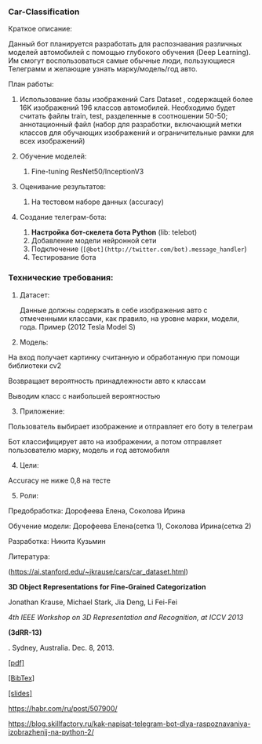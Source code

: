 ### Car-Classification

Краткое описание: 

Данный бот планируется разработать для распознавания различных моделей автомобилей с помощью глубокого обучения (Deep Learning). Им смогут воспользоваться самые обычные люди, пользующиеся Телеграмм и желающие узнать марку/модель/год авто. 

План работы:

1. Использование базы изображений Cars Dataset , содержащей более 16K изображений 196 классов автомобилей. Необходимо будет считать файлы train, test, разделенные в соотношении 50-50; аннотационный файл (набор для разработки, включающий метки классов для обучающих изображений и ограничительные рамки для всех изображений)

1. Обучение моделей:
    1. Fine-tuning ResNet50/InceptionV3
2. Оценивание результатов:
    1. На тестовом наборе данных (accuracy)
3. Создание телеграм-бота:
    1. ****Настройка бот-скелета бота Python**** (lib: telebot)
    2. Добавление модели нейронной сети
    3. Подключение (`[@bot](http://twitter.com/bot).message_handler`)
    4. Тестирование бота

### Технические требования:

1. Датасет:
    
    Данные должны содержать в себе изображения авто с отмеченными классами, как правило, на уровне марки, модели, года. Пример (2012 Tesla Model S)
    

2. Модель:

На вход получает картинку считанную и обработанную при помощи библиотеки cv2

Возвращает вероятность принадлежности авто к классам 

Выводим класс с наибольшей вероятностью

3. Приложение:

Пользователь выбирает изображение и отправляет его боту в телеграм

Бот классифицирует авто на изображении, а потом отправляет пользователю марку, модель и год автомобиля

4. Цели:

Accuracy не ниже 0,8 на тесте

5. Роли:

Предобработка: Дорофеева Елена, Соколова Ирина

Обучение модели: Дорофеева Елена(сетка 1), Соколова Ирина(сетка 2)

Разработка: Никита Кузьмин

Литература:

(https://ai.stanford.edu/~jkrause/cars/car_dataset.html)

**3D Object Representations for Fine-Grained Categorization**

Jonathan Krause, Michael Stark, Jia Deng, Li Fei-Fei

*4th IEEE Workshop on 3D Representation and Recognition, at ICCV 2013*

**(3dRR-13)**

. Sydney, Australia. Dec. 8, 2013.

[[pdf]](https://ai.stanford.edu/~jkrause/papers/3drr13.pdf)

[[BibTex]](https://ai.stanford.edu/~jkrause/papers/3drr13.bib)

[[slides]](https://ai.stanford.edu/~jkrause/papers/3drr_talk.pdf)

https://habr.com/ru/post/507900/

https://blog.skillfactory.ru/kak-napisat-telegram-bot-dlya-raspoznavaniya-izobrazhenij-na-python-2/
